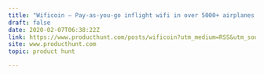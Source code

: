 ```yaml
---
title: "Wificoin — Pay-as-you-go inflight wifi in over 5000+ airplanes."
draft: false
date: 2020-02-07T06:38:22Z
link: https://www.producthunt.com/posts/wificoin?utm_medium=RSS&utm_source=hune
site: www.producthunt.com
topic: product hunt  

---
```

